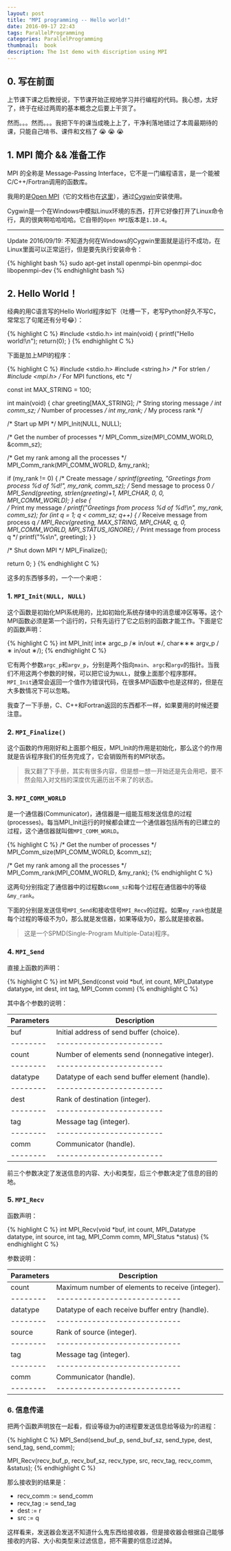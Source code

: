 ```yaml
---
layout: post
title: "MPI programming -- Hello world!"
date: 2016-09-17 22:43
tags: ParallelProgramming
categories: ParallelProgramming
thumbnail:  book
description: The 1st demo with discription using MPI
---
```


## 0. 写在前面

上节课下课之后教授说，下节课开始正规地学习并行编程的代码。我心想，太好了，终于在经过两周的基本概念之后要上干货了。

然而。。。然而。。。我把下午的课当成晚上上了，干净利落地错过了本周最期待的课，只能自己啃书、课件和文档了 :sob: :sob: :sob:

## 1. MPI 简介 && 准备工作

MPI 的全称是 Message-Passing Interface，它不是一门编程语言，是一个能被C/C++/Fortran调用的函数库。

我用的是[Open MPI](https://www.open-mpi.org/)（它的文档也在[这里](https://www.open-mpi.org/doc/v1.10/)），通过[Cygwin](https://www.cygwin.com/)安装使用。

Cygwin是一个在Windows中模拟Linux环境的东西，打开它好像打开了Linux命令行，真的很爽啊哈哈哈哈。它自带的`Open MPI`版本是`1.10.4`。

-----------------

Update 2016/09/19: 不知道为何在Windows的Cygwin里面就是运行不成功，在Linux里面可以正常运行，但是要先执行安装命令：

{% highlight bash %}
sudo apt-get install openmpi-bin openmpi-doc libopenmpi-dev
{% endhighlight bash %}

## 2. Hello World！

经典的用C语言写的Hello World程序如下（吐槽一下，老写Python好久不写C，常常忘了句尾还有分号:joy:）：

{% highlight C %}
#include <stdio.h>
int main(void) {
	printf("Hello world!\n");
	return(0);
}
{% endhighlight C %}

下面是加上MPI的程序：

{% highlight C %}
#include <stdio.h>
#include <string.h>  /* For strlen             */
#include <mpi.h>     /* For MPI functions, etc */ 

const int MAX_STRING = 100;

int main(void) {
   char       greeting[MAX_STRING];  /* String storing message */
   int        comm_sz;               /* Number of processes    */
   int        my_rank;               /* My process rank        */

   /* Start up MPI */
   MPI_Init(NULL, NULL); 

   /* Get the number of processes */
   MPI_Comm_size(MPI_COMM_WORLD, &comm_sz); 

   /* Get my rank among all the processes */
   MPI_Comm_rank(MPI_COMM_WORLD, &my_rank); 

   if (my_rank != 0) { 
      /* Create message */
      sprintf(greeting, "Greetings from process %d of %d!", 
            my_rank, comm_sz);
      /* Send message to process 0 */
      MPI_Send(greeting, strlen(greeting)+1, MPI_CHAR, 0, 0,
            MPI_COMM_WORLD); 
   } else {  
      /* Print my message */
      printf("Greetings from process %d of %d!\n", my_rank, comm_sz);
      for (int q = 1; q < comm_sz; q++) {
         /* Receive message from process q */
         MPI_Recv(greeting, MAX_STRING, MPI_CHAR, q,
            0, MPI_COMM_WORLD, MPI_STATUS_IGNORE);
         /* Print message from process q */
         printf("%s\n", greeting);
      } 
   }

   /* Shut down MPI */
   MPI_Finalize(); 

   return 0;
}
{% endhighlight C %}

这多的东西够多的，一个一个来吧：

### 1. `MPI_Init(NULL, NULL)`

这个函数是初始化MPI系统用的，比如初始化系统存储中的消息缓冲区等等。这个MPI函数必须是第一个运行的，只有先运行了它之后别的函数才能工作。下面是它的函数声明：

{% highlight C %}
int MPI_Init(
	int∗ 	argc_p /∗ in/out ∗/,
	char∗∗∗ argv_p /∗ in/out ∗/);
{% endhighlight C %}

它有两个参数`argc_p`和`argv_p`，分别是两个指向`main`、`argc`和`argv`的指针。当我们不用这两个参数的时候，可以把它设为`NULL`，就像上面那个程序那样。`MPI_Init`通常会返回一个值作为错误代码，在很多MPI函数中也是这样的，但是在大多数情况下可以忽略。

我查了一下手册，C、C++和Fortran返回的东西都不一样，如果要用的时候还要注意。

### 2. `MPI_Finalize()`

这个函数的作用刚好和上面那个相反，MPI_Init的作用是初始化，那么这个的作用就是告诉程序我们的任务完成了，它会销毁所有的MPI状态。

> 我又翻了下手册，其实有很多内容，但是想一想一开始还是先会用吧，要不然会陷入对文档的深度优先遍历出不来了的状态。

### 3. `MPI_COMM_WORLD`

是一个通信器(Communicator)，通信器是一组能互相发送信息的过程(processes)。每当MPI_Init运行的时候都会建立一个通信器包括所有的已建立的过程，这个通信器就叫做`MPI_COMM_WORLD`。

{% highlight C %}
   /* Get the number of processes */
   MPI_Comm_size(MPI_COMM_WORLD, &comm_sz); 

   /* Get my rank among all the processes */
   MPI_Comm_rank(MPI_COMM_WORLD, &my_rank);
{% endhighlight C %}

这两句分别指定了通信器中的过程数`&comm_sz`和每个过程在通信器中的等级`&my_rank`。

下面的分别是发送信号`MPI_Send`和接收信号`MPI_Recv`的过程。如果`my_rank`也就是每个过程的等级不为0，那么就是发信器，如果等级为0，那么就是接收器。

> 这是一个SPMD(Single-Program Multiple-Data)程序。

### 4. `MPI_Send`

直接上函数的声明：

{% highlight C %}
int MPI_Send(const void *buf, int count, MPI_Datatype datatype,
			 int dest, int tag, MPI_Comm comm)
{% endhighlight C %}

其中各个参数的说明：


Parameters | Description
--------   | ------------------------
buf        | Initial address of send buffer (choice).
--------   | ------------------------
count      | Number of elements send (nonnegative integer).
--------   | ------------------------
datatype   | Datatype of each send buffer element (handle).
--------   | ------------------------
dest       | Rank of destination (integer).
--------   | ------------------------
tag        | Message tag (integer).
--------   | ------------------------
comm       | Communicator (handle).
--------   | ------------------------

前三个参数决定了发送信息的内容、大小和类型，后三个参数决定了信息的目的地。


### 5. `MPI_Recv`

函数声明：

{% highlight C %}
int MPI_Recv(void *buf, int count, MPI_Datatype datatype,
    		 int source, int tag, MPI_Comm comm, MPI_Status *status)
{% endhighlight C %}

参数说明：

Parameters | Description
--------   | ----------------------------
count      | Maximum number of elements to receive (integer).
--------   | ----------------------------
datatype   | Datatype of each receive buffer entry (handle).
--------   | ----------------------------
source     | Rank of source (integer).
--------   | ----------------------------
tag        | Message tag (integer).
--------   | ----------------------------
comm       | Communicator (handle).
--------   | ----------------------------



### 6. 信息传递

把两个函数声明放在一起看，假设等级为q的进程要发送信息给等级为r的进程：

{% highlight C %}
MPI_Send(send_buf_p, send_buf_sz, send_type, dest, send_tag, send_comm);

MPI_Recv(recv_buf_p, recv_buf_sz, recv_type, src, recv_tag, recv_comm, &status);
{% endhighlight C %}

那么接收到的结果是：

- recv_comm := send_comm
- recv_tag := send_tag
- dest := r
- src := q

这样看来，发送器会发送不知道什么鬼东西给接收器，但是接收器会根据自己能够接收的内容、大小和类型来过滤信息，把不需要的信息过滤掉。
